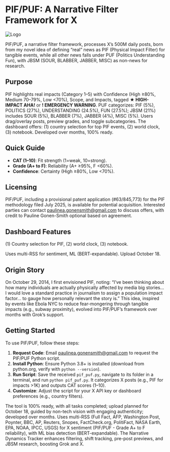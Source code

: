 # PIF/PUF: A Narrative Filter Framework for X

![Logo](logo.png) <!-- Placeholder for future logo -->

PIF/PUF, a narrative filter framework, processes X’s 500M daily posts, born from my novel idea of defining “real” news as PIF (Physical Impact Filter) for tangible events, while all other news falls under PUF (Politics Understanding Fun), with JBSM (SOUR, BLABBER, JABBER, MISC) as non-news for research.

## Purpose
PIF highlights real impacts (Category 1–5) with Confidence (High ≥80%, Medium 70–79%, Low <70%), Scope, and Impacts, tagged **★ HIGH-IMPACT AHA!** or **! EMERGENCY WARNING**. PUF categorizes: PIF (5%), POLITICS (27%), UNDERSTANDING (24.5%), FUN (27.5%); JBSM (21%) includes SOUR (5%), BLABBER (7%), JABBER (4%), MISC (5%). Users drag/overlay posts, preview grades, and toggle subcategories. The dashboard offers: (1) country selection for top PIF events, (2) world clock, (3) notebook. Developed over months, 100% ready.

## Quick Guide
- **CAT (1–10)**: Fit strength (1=weak, 10=strong).
- **Grade (A+ to F)**: Reliability (A+ ≥95%, F <60%).
- **Confidence**: Certainty (High ≥80%, Low <70%).

## Licensing
PIF/PUF, including a provisional patent application (#63/845,773) for the PIF methodology filed July 2025, is available for potential acquisition. Interested parties can contact paulinea.gonensmith@gmail.com to discuss offers, with credit to Pauline Gonen-Smith optional based on agreement.

## Dashboard Features
(1) Country selection for PIF, (2) world clock, (3) notebook.

Uses multi-RSS for sentiment, ML (BERT-expandable). Upload October 18.

## Origin Story
On October 29, 2014, I first envisioned PIF, noting: “I’ve been thinking about how many individuals are actually physically affected by media big stories... I would love a standard practice in journalism to assign a population impact factor... to gauge how personally relevant the story is.” This idea, inspired by events like Ebola NYC to reduce fear-mongering through tangible impacts (e.g., subway proximity), evolved into PIF/PUF’s framework over months with Grok’s support.

## Getting Started
To use PIF/PUF, follow these steps:
1. **Request Code**: Email paulinea.gonensmith@gmail.com to request the PIF/PUF Python script.
2. **Install Python**: Ensure Python 3.8+ is installed (download from python.org, verify with `python --version`).
3. **Run Script**: Save the received `pif_puf.py`, navigate to its folder in a terminal, and run `python pif_puf.py`. It categorizes X posts (e.g., PIF for impacts >1K) and outputs CAT scores (1–10).
4. **Customize**: Adjust the script for your X API key or dashboard preferences (e.g., country filters).

The tool is 100% ready, with all tasks completed; upload planned for October 18, guided by non-tech vision with engaging authenticity; developed over months. Uses multi-RSS (Full Fact, AFP, Washington Post, Poynter, BBC, AP, Reuters, Snopes, FactCheck.org, PolitiFact, NASA Earth, EPA, NOAA, IPCC, USGS) for X sentiment (PIF/PUF - Grade A+ to F reliability), with ML bias detection (BERT-expandable). The Narrative Dynamics Tracker enhances filtering, shift tracking, pre-post previews, and JBSM research, boosting Grok and X.
